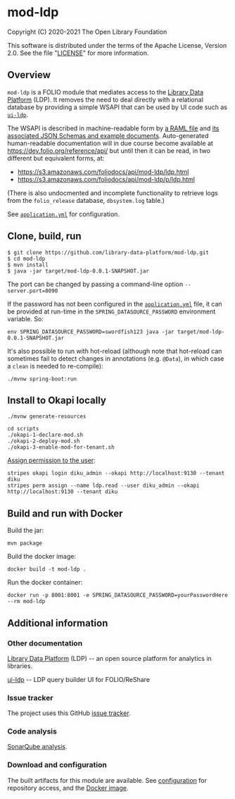 # mod-ldp

Copyright (C) 2020-2021 The Open Library Foundation

This software is distributed under the terms of the Apache License,
Version 2.0. See the file "[LICENSE](LICENSE)" for more information.


## Overview

`mod-ldp` is a FOLIO module that mediates access to the [Library Data Platform](https://github.com/library-data-platform/ldp) (LDP). It removes the need to deal directly with a relational database by providing a simple WSAPI that can be used by UI code such as [`ui-ldp`](https://github.com/library-data-platform/ui-ldp).

The WSAPI is described in machine-readable form by [a RAML file](ramls/ldp.raml) and [its associated JSON Schemas and example documents](ramls). Auto-generated human-readable documentation will in due course become available at https://dev.folio.org/reference/api/ but until then it can be read, in two different but equivalent forms, at:
* https://s3.amazonaws.com/foliodocs/api/mod-ldp/ldp.html
* https://s3.amazonaws.com/foliodocs/api/mod-ldp/p/ldp.html

(There is also undocmented and incomplete functionality to retrieve logs from the `folio_release` database, `dbsystem.log` table.)

See [`application.yml`](src/main/resources/application.yml) for configuration.

## Clone, build, run

```
$ git clone https://github.com/library-data-platform/mod-ldp.git
$ cd mod-ldp
$ mvn install
$ java -jar target/mod-ldp-0.0.1-SNAPSHOT.jar
```

The port can be changed by passing a command-line option `--server.port=8090`

If the password has not been configured in the [`application.yml`](src/main/resources/application.yml) file, it can be provided at run-time in the `SPRING_DATASOURCE_PASSWORD` environment variable. So:
```
env SPRING_DATASOURCE_PASSWORD=swordfish123 java -jar target/mod-ldp-0.0.1-SNAPSHOT.jar
```

It's also possible to run with hot-reload (although note that hot-reload can sometimes fail to detect changes in annotations (e.g. `@Data`), in which case a `clean` is needed to re-compile):

```
./mvnw spring-boot:run
```

## Install to Okapi locally

```
./mvnw generate-resources

cd scripts
./okapi-1-declare-mod.sh
./okapi-2-deploy-mod.sh
./okapi-3-enable-mod-for-tenant.sh
```

[Assign permission to the user](https://github.com/folio-org/stripes-cli/blob/master/doc/user-guide.md#interacting-with-okapi):

```
stripes okapi login diku_admin --okapi http://localhost:9130 --tenant diku
stripes perm assign --name ldp.read --user diku_admin --okapi http://localhost:9130 --tenant diku
```


## Build and run with Docker

Build the jar:

```
mvn package
```

Build the docker image:

```
docker build -t mod-ldp .
```

Run the docker container:

```
docker run -p 8001:8001 -e SPRING_DATASOURCE_PASSWORD=yourPasswordHere --rm mod-ldp
```

## Additional information

### Other documentation

[Library Data Platform](https://github.com/library-data-platform/ldp) (LDP)
-- an open source platform for analytics in libraries.

[ui-ldp](https://github.com/library-data-platform/ui-ldp)
-- LDP query builder UI for FOLIO/ReShare

### Issue tracker

The project uses this GitHub [issue tracker](https://github.com/library-data-platform/mod-ldp/issues).

### Code analysis

[SonarQube analysis](https://sonarcloud.io/dashboard?id=org.folio%3Amod-ldp).

### Download and configuration

The built artifacts for this module are available.
See [configuration](https://dev.folio.org/download/artifacts) for repository access,
and the [Docker image](https://hub.docker.com/r/folioorg/mod-ldp/).

